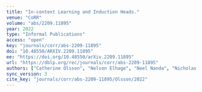 ```yaml
---
title: "In-context Learning and Induction Heads."
venue: "CoRR"
volume: "abs/2209.11895"
year: 2022
type: "Informal Publications"
access: "open"
key: "journals/corr/abs-2209-11895"
doi: "10.48550/ARXIV.2209.11895"
ee: "https://doi.org/10.48550/arXiv.2209.11895"
url: "https://dblp.org/rec/journals/corr/abs-2209-11895"
authors: ["Catherine Olsson", "Nelson Elhage", "Neel Nanda", "Nicholas Joseph", "Nova DasSarma", "Tom Henighan", "Ben Mann", "Amanda Askell", "Yuntao Bai", "Anna Chen", "Tom Conerly", "Dawn Drain", "Deep Ganguli", "Zac Hatfield-Dodds", "Danny Hernandez", "Scott Johnston", "Andy Jones", "Jackson Kernion", "Liane Lovitt", "Kamal Ndousse", "Dario Amodei", "Tom Brown", "Jack Clark", "Jared Kaplan", "Sam McCandlish", "Chris Olah"]
sync_version: 3
cite_key: "journals/corr/abs-2209-11895/Olsson/2022"
---
```

